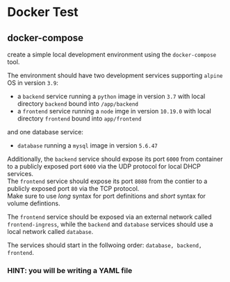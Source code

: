 # Docker Test

## docker-compose

create a simple local development environment using the `docker-compose` tool.  

The environment should have two development services supporting `alpine` OS in version `3.9`:  
- a `backend` service running a `python` image in version `3.7` with local directory `backend` bound into `/app/backend`  
- a `frontend` service running a `node` imge in version `10.19.0` with local directory `frontend` bound into `app/frontend`  

and one database service:  
- `database` running a `mysql` image in version `5.6.47`  

Additionally, the `backend` service should expose its port `6000` from container to a publicly exposed port `6000` via the UDP protocol for local DHCP services.  
The `frontend` service should expose its port `8080` from the contier to a publicly exposed port `80` via the TCP protocol.  
Make sure to use *long* syntax for port definitions and *short* syntax for volume defintions.  

The `frontend` service should be exposed via an external network called `frontend-ingress`, while the `backend` and `database` services should use a local network called `database`.  

The services should start in the follwoing order: `database, backend, frontend`.

### HINT: you will be writing a YAML file

